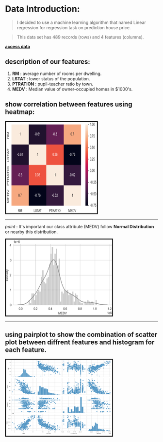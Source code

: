 # Data Introduction:
> I decided to use a machine learning algorithm that named Linear regression for regression task on prediction house price.

> This data set has 489 records (rows) and 4 features (columns).
> 
[**access data**](https://github.com/hosein-jamshidian/Data_Science_Course/blob/main/Linear%20Regression/Data/boston_housing.csv)


## description of our features:
1. **RM** : average number of rooms per dwelling.
2. **LSTAT** : lower status of the population.
3. **PTRATION** : pupil-teacher ratio by town.
4. **MEDV** : Median value of owner-occupied homes in $1000's.

## show correlation between features using heatmap:
<th colspan="3"><img src=".\Images\heatmap.png" alt="" border='3' height='300' width='300' /></th>

---

*point* : It's important our class attribute (MEDV) follow **Normal Distribution** or nearby this distribution.
<th colspan="3"><img src=".\Images\y dist.png" alt="" border='3' height='250' width='350' /></th>

---

## using **pairplot** to show the combination of scatter plot between diffrent features and histogram for each feature.
<th colspan="3"><img src=".\Images\paitplot.png" alt="" border='3' height='250' width='350' /></th>
